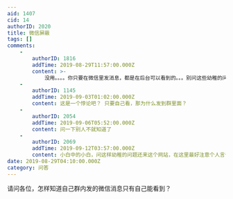 ```yaml
---
aid: 1407
cid: 14
authorID: 2020
title: 微信屏蔽
tags: []
comments:
    -
        authorID: 1816
        addTime: 2019-08-29T11:57:00.000Z
        content: >-
            没用。。。。你只要在微信里发消息，都是在后台可以看到的。。。别问这些幼稚的问题了。“微信不是你家开的，你想怎么样就怎么样！”除非你不用微信！不然你的所有记录都可以保存在服务器至少5年。
    -
        authorID: 1145
        addTime: 2019-09-03T01:02:00.000Z
        content: 这是一个悖论吧？ 只要自己看，那为什么发到群里面？
    -
        authorID: 2054
        addTime: 2019-09-06T05:52:00.000Z
        content: 问一下别人不就知道了
    -
        authorID: 2069
        addTime: 2019-09-12T03:57:00.000Z
        content: 小白中的小白，问这样幼稚的问题还来这个网站，在这里最好注意个人言论，
date: 2019-08-29T04:10:00.000Z
category: 问答
---
```


请问各位，怎样知道自己群内发的微信消息只有自己能看到？
